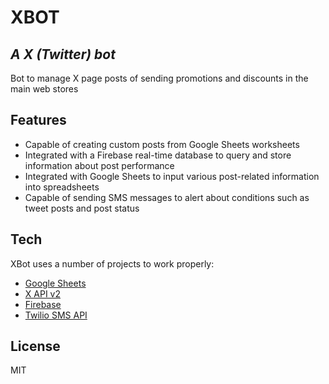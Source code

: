 # XBOT
## _A X (Twitter) bot_ 

Bot to manage X page posts of sending promotions and discounts in the main web stores

## Features

- Capable of creating custom posts from Google Sheets worksheets 
- Integrated with a Firebase real-time database to query and store information about post performance
- Integrated with Google Sheets to input various post-related information into spreadsheets
- Capable of sending SMS messages to alert about conditions such as tweet posts and post status

## Tech

XBot uses a number of projects to work properly:

- [Google Sheets](https://www.google.com/sheets/about/)
- [X API v2](https://developer.x.com/en/support/x-api/v2)
- [Firebase](https://firebase.google.com/?hl=en)
- [Twilio SMS API](https://www.twilio.com/en-us)

## License

MIT